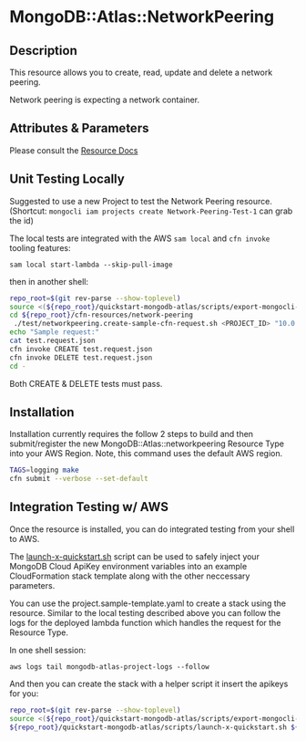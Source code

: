 # MongoDB::Atlas::NetworkPeering

## Description
This resource allows you to create, read, update and delete a network peering.

Network peering is expecting a network container.

## Attributes & Parameters

Please consult the [Resource Docs](docs/README.md)

## Unit Testing Locally

Suggested to use a new Project to test the Network Peering resource.
(Shortcut: `mongocli iam projects create Network-Peering-Test-1` can grab the id)

The local tests are integrated with the AWS `sam local` and `cfn invoke` tooling features:

```
sam local start-lambda --skip-pull-image
```
then in another shell:
```bash
repo_root=$(git rev-parse --show-toplevel)
source <(${repo_root}/quickstart-mongodb-atlas/scripts/export-mongocli-config.py)
cd ${repo_root}/cfn-resources/network-peering
 ./test/networkpeering.create-sample-cfn-request.sh <PROJECT_ID> "10.0.0.0/16" <YOUR_VPC_ID>  > test.request.json
echo "Sample request:"
cat test.request.json
cfn invoke CREATE test.request.json 
cfn invoke DELETE test.request.json 
cd -
```

Both CREATE & DELETE tests must pass.

## Installation

Installation currently requires the follow 2 steps to build and then submit/register the 
new MongoDB::Atlas::networkpeering Resource Type into your AWS Region. Note, this command uses the
default AWS region.

```bash
TAGS=logging make
cfn submit --verbose --set-default
```

## Integration Testing w/ AWS

Once the resource is installed, you can do integrated testing from your shell to AWS.

The [launch-x-quickstart.sh](../../quickstart-mongodb-atlas/scripts/launch-x-quickstart.sh) script
can be used to safely inject your MongoDB Cloud ApiKey environment variables into an example
CloudFormation stack template along with the other neccessary parameters.

You can use the project.sample-template.yaml to create a stack using the resource.
Similar to the local testing described above you can follow the logs for the deployed
lambda function which handles the request for the Resource Type.

In one shell session:
```
aws logs tail mongodb-atlas-project-logs --follow
```

And then you can create the stack with a helper script it insert the apikeys for you:


```bash
repo_root=$(git rev-parse --show-toplevel)
source <(${repo_root}/quickstart-mongodb-atlas/scripts/export-mongocli-config.py)
${repo_root}/quickstart-mongodb-atlas/scripts/launch-x-quickstart.sh ${repo_root}/cfn-resources/network-peering/test/networkpeering.sample-template.yaml Sample-NetworkPeering-1 ParameterKey=ProjectId,ParameterValue=<PROJECT_ID> ParameterKey=RouteTableCIDRBlock,ParameterValue=192.168.0.0/24 ParameterKey=VPC,ParameterValue=<YOUR_VPC_ID>  
 
```

